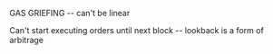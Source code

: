 GAS GRIEFING -- can't be linear 

Can't start executing orders until next block -- lookback is a form of arbitrage 